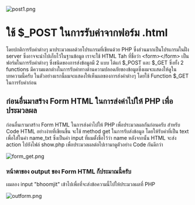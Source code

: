 ![post1.png](https://peegonggoy.github.io/Code4SecWeek/PicCode4Sec/post1.png)
# ใช้ $_POST ในการรับค่าจากฟอร์ม .html
โดยปกติการรับค่าต่างๆ มาประมวลผลด้วยโปรแกรมที่เขียนด้วย PHP ซึ่งส่วนมากเป็นโปรแกรมในฝั่ง server ซึ่งอาจจะนำไปเก็บไว้ในฐานข้อมูล เราจะใช้ HTML Tah ที่ชื่อว่า \<form>\</form> เป็นฟอร์มในการรับค่าต่างๆ ซึ่งชนิดของการส่งข้อมูลมี 2 แบบ ได้แก่ $_POST และ $_GET ซึ่งทั้ง 2 functions มีความแตกต่างในการรับค่าทางด้านความปลอดภัยของข้อมูลซึ่งผมจะแสดงให้ดูในบทความนี้ครับ ในตัวอย่างแรกนี้ผมจะแสดงให้เห็นผลของการส่งค่าต่างๆ โดยใช้ Function $_GET ในการรับค่าก่อน
## ก่อนอื่นมาสร้าง Form HTML ในการส่งค่าไปให้ PHP เพื่อประมวลผล
ก่อนอื่นเรามาสร้าง Form HTML ในการส่งค่าไปให้ PHP เพื่อประมวลผลกันก่อนครับ สำหรับ Code HTML อย่างง่ายที่เขียนขึ้น จะใช้ method get ในการรับส่งข้อมูล โดยให้รับค่าที่เป็น text เพื่อใส่ในค่า name_txt ซึ่งเป็นค่า input ที่ผมตั้งชื่อไว้ว่า name หลังจากนั้น HTML จะส่ง action ไปยังไฟล์ show.php เพื่อประมวลผลต่อไปเรามาดูตัวอย่าง Code กันดีกว่า

![form_get.png](https://peegonggoy.github.io/Code4SecWeek/PicCode4Sec/form_get.png)

### หน้าตาของ output ของ Form HTML ก็ประมาณนี้ครับ
ผมลอง input "bhoomjit" เข้าไปเพื่อที่จะส่งข้อความนี้ไปให้ประมวลผลที่ PHP

![outform.png](https://peegonggoy.github.io/Code4SecWeek/PicCode4Sec/outform.png)
